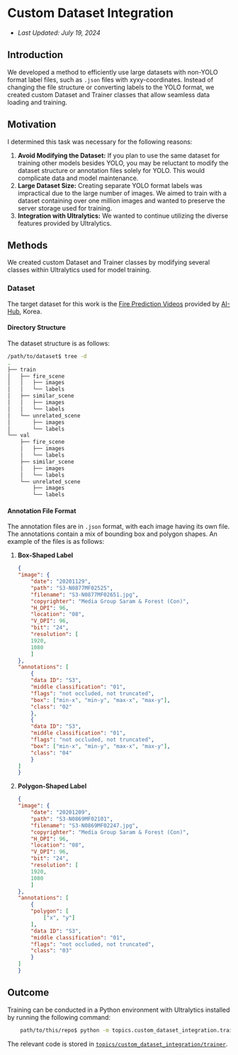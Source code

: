 # Custom Dataset Integration

- *Last Updated: July 19, 2024*

## Introduction

We developed a method to efficiently use large datasets with non-YOLO format label files, such as `.json` files with xyxy-coordinates. Instead of changing the file structure or converting labels to the YOLO format, we created custom Dataset and Trainer classes that allow seamless data loading and training.

## Motivation

I determined this task was necessary for the following reasons:

1. **Avoid Modifying the Dataset:** If you plan to use the same dataset for training other models besides YOLO, you may be reluctant to modify the dataset structure or annotation files solely for YOLO. This would complicate data and model maintenance.
2. **Large Dataset Size:** Creating separate YOLO format labels was impractical due to the large number of images. We aimed to train with a dataset containing over one million images and wanted to preserve the server storage used for training.
3. **Integration with Ultralytics:** We wanted to continue utilizing the diverse features provided by Ultralytics.

## Methods

We created custom Dataset and Trainer classes by modifying several classes within Ultralytics used for model training.

### Dataset

The target dataset for this work is the [Fire Prediction Videos](https://www.aihub.or.kr/aihubdata/data/view.do?currMenu=115&topMenu=100&aihubDataSe=realm&dataSetSn=176) provided by [AI-Hub](https://www.aihub.or.kr/), Korea.

#### Directory Structure

The dataset structure is as follows:

```bash
/path/to/dataset$ tree -d
.
├── train
│   ├── fire_scene
│   │   ├── images
│   │   └── labels
│   ├── similar_scene
│   │   ├── images
│   │   └── labels
│   └── unrelated_scene
│       ├── images
│       └── labels
└── val
    ├── fire_scene
    │   ├── images
    │   └── labels
    ├── similar_scene
    │   ├── images
    │   └── labels
    └── unrelated_scene
        ├── images
        └── labels
```

#### Annotation File Format

The annotation files are in `.json` format, with each image having its own file. The annotations contain a mix of bounding box and polygon shapes. An example of the files is as follows:

1. **Box-Shaped Label**

    ```json
    {
    "image": {
        "date": "20201129",
        "path": "S3-N0877MF02525",
        "filename": "S3-N0877MF02651.jpg",
        "copyrighter": "Media Group Saram & Forest (Con)",
        "H_DPI": 96,
        "location": "08",
        "V_DPI": 96,
        "bit": "24",
        "resolution": [
        1920,
        1080
        ]
    },
    "annotations": [
        {
        "data ID": "S3",
        "middle classification": "01",
        "flags": "not occluded, not truncated",
        "box": ["min-x", "min-y", "max-x", "max-y"],
        "class": "02"
        },
        {
        "data ID": "S3",
        "middle classification": "01",
        "flags": "not occluded, not truncated",
        "box": ["min-x", "min-y", "max-x", "max-y"],
        "class": "04"
        }
    ]
    }
    ```

2. **Polygon-Shaped Label**

    ```json
    {
    "image": {
        "date": "20201209",
        "path": "S3-N0869MF02101",
        "filename": "S3-N0869MF02247.jpg",
        "copyrighter": "Media Group Saram & Forest (Con)",
        "H_DPI": 96,
        "location": "08",
        "V_DPI": 96,
        "bit": "24",
        "resolution": [
        1920,
        1080
        ]
    },
    "annotations": [
        {
        "polygon": [
            ["x", "y"]
        ],
        "data ID": "S3",
        "middle classification": "01",
        "flags": "not occluded, not truncated",
        "class": "03"
        }
    ]
    }
    ```

## Outcome

Training can be conducted in a Python environment with Ultralytics installed by running the following command:

```bash
    path/to/this/repo$ python -m topics.custom_dataset_integration.train
```

The relevant code is stored in [`topics/custom_dataset_integration/trainer`](topics/custom_dataset_integration/trainer).
